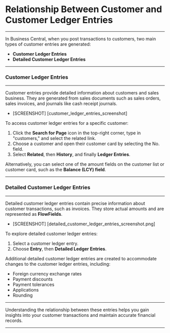 # Relationship Between Customer and Customer Ledger Entries
---

In Business Central, when you post transactions to customers, two main types of customer entries are generated:

- **Customer Ledger Entries**
- **Detailed Customer Ledger Entries**

---

### Customer Ledger Entries
---

Customer entries provide detailed information about customers and sales business. They are generated from sales documents such as sales orders, sales invoices, and journals like cash receipt journals.

- [SCREENSHOT]
[customer_ledger_entries_screenshot]

To access customer ledger entries for a specific customer:

1. Click the **Search for Page** icon in the top-right corner, type in "customers," and select the related link.
2. Choose a customer and open their customer card by selecting the No. field.
3. Select **Related**, then **History**, and finally **Ledger Entries**.

Alternatively, you can select one of the amount fields on the customer list or customer card, such as the **Balance (LCY) field**.

---

### Detailed Customer Ledger Entries

---

Detailed customer ledger entries contain precise information about customer transactions, such as invoices. They store actual amounts and are represented as **FlowFields**.

- [SCREENSHOT]
[detailed_customer_ledger_entries_screenshot.png]

To explore detailed customer ledger entries:

1. Select a customer ledger entry.
2. Choose **Entry**, then **Detailed Ledger Entries**.

Additional detailed customer ledger entries are created to accommodate changes to the customer ledger entries, including:

- Foreign currency exchange rates
- Payment discounts
- Payment tolerances
- Applications
- Rounding

---

Understanding the relationship between these entries helps you gain insights into your customer transactions and maintain accurate financial records.

---
